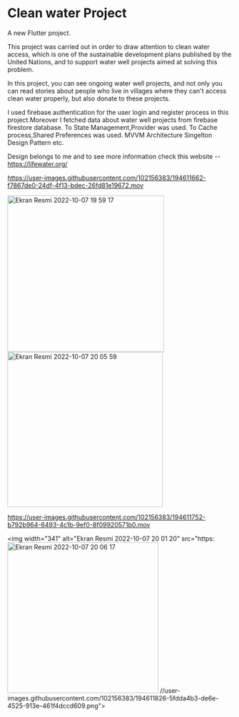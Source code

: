 # Clean water Project

A new Flutter project.

This project was carried out in order to draw attention to clean water access, which is one of the sustainable development plans published by the United Nations, and to support water well projects aimed at solving this problem.

In this project, you can see ongoing water well projects, and not only you can read stories about people who live in villages where they can't access clean water properly, but also donate to these projects.

I used firebase authentication for the user login and register process in this project.Moreover I fetched data about water well projects from firebase firestore database.
To State Management,Provider was used.
To Cache process,Shared Preferences was used.
MVVM Architecture
Singelton Design Pattern etc.


Design belongs to me and to see more information check this website -- https://lifewater.org/ 


https://user-images.githubusercontent.com/102156383/194611662-f7867de0-24df-4f13-bdec-26fd81e19672.mov

<img width="351" alt="Ekran Resmi 2022-10-07 19 59 17" src="https://user-images.githubusercontent.com/102156383/194611692-308125fd-10fe-4089-9037-25372a2e9787.png">



<img width="348" alt="Ekran Resmi 2022-10-07 20 05 59" src="https://user-images.githubusercontent.com/102156383/194612488-db346484-9119-4a52-859c-893a4cd18d5a.png">



https://user-images.githubusercontent.com/102156383/194611752-b792b964-6493-4c1b-9ef0-8f09920571b0.mov

<img width="341" alt="Ekran Resmi 2022-10-07 20 01 20" src="https:<img width="338" alt="Ekran Resmi 2022-10-07 20 06 17" src="https://user-images.githubusercontent.com/102156383/194612521-44acda9a-2bf8-4ad0-b88c-ea526da0f54f.png">
//user-images.githubusercontent.com/102156383/194611826-5fdda4b3-de6e-4525-913e-461f4dccd609.png">
